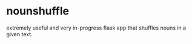 nounshuffle
===========
extremely useful and very in-progress flask app that shuffles nouns in a given text.
